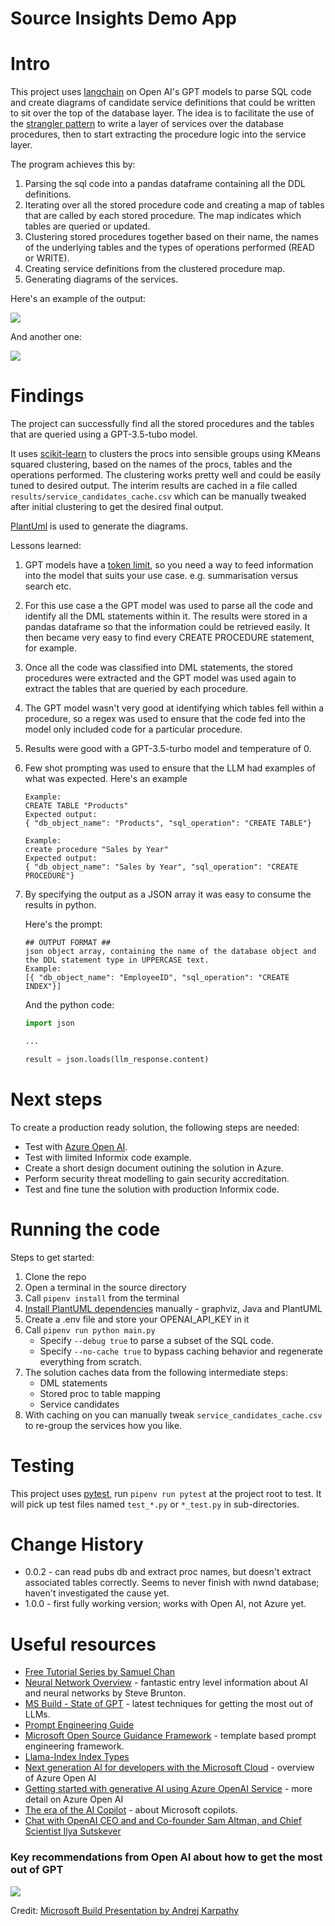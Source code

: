 # Source Insights Demo App

# Intro

This project uses [langchain](https://python.langchain.com/) on Open AI's GPT models to parse SQL code and create diagrams of candidate service definitions that
could be written to sit over the top of the database layer.  The idea is to facilitate the use of the [strangler pattern](https://martinfowler.com/bliki/StranglerFigApplication.html) to write
a layer of services over the database procedures, then to start extracting the procedure logic into the service layer.

The program achieves this by:

1. Parsing the sql code into a pandas dataframe containing all the DDL definitions.
2. Iterating over all the stored procedure code and creating a map of tables that are called by each stored procedure.  The map indicates which tables are queried or updated.
3. Clustering stored procedures together based on their name, the names of the underlying tables and the types of operations performed (READ or WRITE).
4. Creating service definitions from the clustered procedure map.
5. Generating diagrams of the services.

Here's an example of the output:

![](images/Orders.png)

And another one:

![](images/Order_Details.png)

# Findings

The project can successfully find all the stored procedures and the tables that are queried using a GPT-3.5-tubo model.

It uses [scikit-learn](https://scikit-learn.org/stable/) to clusters the procs into sensible groups using KMeans squared clustering, 
based on the names of the procs, tables and the operations performed.  The clustering works pretty well and could be easily tuned 
to desired output.  The interim results are cached in a file called `results/service_candidates_cache.csv` which can be manually 
tweaked after initial clustering to get the desired final output.

[PlantUml](https://plantuml.com/) is used to generate the diagrams.

Lessons learned:

1. GPT models have a [token limit](https://help.openai.com/en/articles/4936856-what-are-tokens-and-how-to-count-them), so you need a way to feed information into the model that suits your use case. e.g. summarisation versus search etc.
2. For this use case a the GPT model was used to parse all the code and identify all the DML statements within it.  The results were stored in a pandas dataframe so that the information could be retrieved easily.  It then became very easy to find every CREATE PROCEDURE statement, for example.
3. Once all the code was classified into DML statements, the stored procedures were extracted and the GPT model was used again to extract the tables that are queried by each procedure.
4. The GPT model wasn't very good at identifying which tables fell within a procedure, so a regex was used to ensure that the code fed into the model only included code for a particular procedure.
5. Results were good with a GPT-3.5-turbo model and temperature of 0.
6. Few shot prompting was used to ensure that the LLM had examples of what was expected.
    Here's an example

    ```text
    Example:
    CREATE TABLE "Products"
    Expected output:
    { "db_object_name": "Products", "sql_operation": "CREATE TABLE"}

    Example:
    create procedure "Sales by Year"
    Expected output:
    { "db_object_name": "Sales by Year", "sql_operation": "CREATE PROCEDURE"}
    ```

7. By specifying the output as a JSON array it was easy to consume the results in python.
    
    Here's the prompt:

    ```text
    ## OUTPUT FORMAT ##
    json object array, containing the name of the database object and the DDL statement type in UPPERCASE text.
    Example:
    [{ "db_object_name": "EmployeeID", "sql_operation": "CREATE INDEX"}]
    ```

    And the python code:

    ```python
    import json

    ...

    result = json.loads(llm_response.content)
    ```

# Next steps

To create a production ready solution, the following steps are needed:

* Test with [Azure Open AI](https://learn.microsoft.com/en-us/azure/ai-services/openai/quickstart?tabs=command-line&pivots=programming-language-python).
* Test with limited Informix code example.
* Create a short design document outining the solution in Azure.
* Perform security threat modelling to gain security accreditation.
* Test and fine tune the solution with production Informix code.

# Running the code

Steps to get started:

1. Clone the repo
2. Open a terminal in the source directory
3. Call `pipenv install` from the terminal
4. [Install PlantUML dependencies](https://plantuml.com/starting) manually - graphviz, Java and PlantUML
5. Create a .env file and store your OPENAI_API_KEY in it
6. Call `pipenv run python main.py`
    * Specify `--debug true` to parse a subset of the SQL code.
    * Specify `--no-cache true` to bypass caching behavior and regenerate everything from scratch.
7. The solution caches data from the following intermediate steps:
    * DML statements
    * Stored proc to table mapping
    * Service candidates
8. With caching on you can manually tweak `service_candidates_cache.csv` to re-group the services how you like.

# Testing

This project uses [pytest](https://docs.pytest.org/), run `pipenv run pytest` at the project root to test.  It will pick up test files named `test_*.py` or `*_test.py` in sub-directories.

# Change History

* 0.0.2 - can read pubs db and extract proc names, but doesn't extract associated tables correctly.  Seems to never finish with nwnd database; haven't investigated the cause yet.
* 1.0.0 - first fully working version; works with Open AI, not Azure yet.

# Useful resources

* [Free Tutorial Series by Samuel Chan](https://www.youtube.com/playlist?list=PLXsFtK46HZxUQERRbOmuGoqbMD-KWLkOS)
* [Neural Network Overview](https://www.youtube.com/watch?v=aIZtJqtzdQs&list=PLMrJAkhIeNNQV7wi9r7Kut8liLFMWQOXn&index=12) - fantastic entry level information about AI and neural networks by Steve Brunton.
* [MS Build - State of GPT](https://www.youtube.com/watch?v=bZQun8Y4L2A) - latest techniques for getting the most out of LLMs.
* [Prompt Engineering Guide](https://www.promptingguide.ai/)
* [Microsoft Open Source Guidance Framework](https://github.com/microsoft/guidance) - template based prompt engineering framework.
* [Llama-Index Index Types](https://gpt-index.readthedocs.io/en/latest/guides/primer/index_guide.html)
* [Next generation AI for developers with the Microsoft Cloud](https://www.youtube.com/watch?v=KMOV1Zy8YeM&list=PLlrxD0HtieHjolPmqWVyk446uLMPWo4oP&index=4&t=2210s) - overview of Azure Open AI
* [Getting started with generative AI using Azure OpenAI Service](https://www.youtube.com/watch?v=o5uhn4GSpQU&list=PLlrxD0HtieHjolPmqWVyk446uLMPWo4oP&index=123) - more detail on Azure Open AI
* [The era of the AI Copilot](https://www.youtube.com/watch?v=FyY0fEO5jVY&list=PLlrxD0HtieHjolPmqWVyk446uLMPWo4oP&index=146) - about Microsoft copilots.
* [Chat with OpenAI CEO and and Co-founder Sam Altman, and Chief Scientist Ilya Sutskever](https://www.youtube.com/watch?v=mC-0XqTAeMQ&t=1s)

### Key recommendations from Open AI about how to get the most out of GPT

![](images/AI_recommendations.png)

Credit: [Microsoft Build Presentation by Andrej Karpathy](https://www.youtube.com/watch?v=bZQun8Y4L2A)
